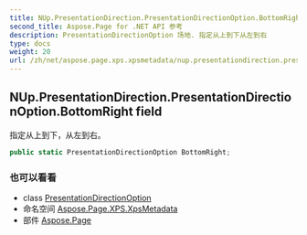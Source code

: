 ```yaml
---
title: NUp.PresentationDirection.PresentationDirectionOption.BottomRight
second_title: Aspose.Page for .NET API 参考
description: PresentationDirectionOption 场地. 指定从上到下从左到右
type: docs
weight: 20
url: /zh/net/aspose.page.xps.xpsmetadata/nup.presentationdirection.presentationdirectionoption/bottomright/
---
```

## NUp.PresentationDirection.PresentationDirectionOption.BottomRight field

指定从上到下，从左到右。

```csharp
public static PresentationDirectionOption BottomRight;
```

### 也可以看看

* class [PresentationDirectionOption](../)
* 命名空间 [Aspose.Page.XPS.XpsMetadata](../../nup.presentationdirection.presentationdirectionoption/)
* 部件 [Aspose.Page](../../../)


